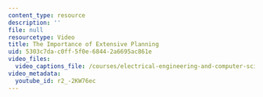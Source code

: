 ```yaml
---
content_type: resource
description: ''
file: null
resourcetype: Video
title: The Importance of Extensive Planning
uid: 5303c7da-c0ff-5f0e-6844-2a6695ac861e
video_files:
  video_captions_file: /courses/electrical-engineering-and-computer-science/6-033-computer-system-engineering-spring-2018/instructor-insights/importance-of-extensive-planning/r2_-2KW76ec.vtt
video_metadata:
  youtube_id: r2_-2KW76ec
---
```

